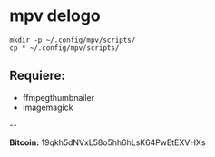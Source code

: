 # mpv delogo

~~~
mkdir -p ~/.config/mpv/scripts/
cp * ~/.config/mpv/scripts/
~~~

Requiere:
---------

* ffmpegthumbnailer
* imagemagick

--

**Bitcoin:** 19qkh5dNVxL58o5hh6hLsK64PwEtEXVHXs

